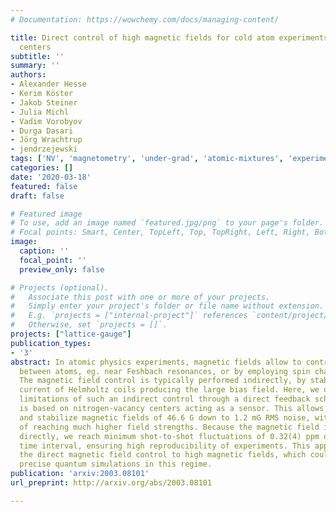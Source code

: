 ```yaml
---
# Documentation: https://wowchemy.com/docs/managing-content/

title: Direct control of high magnetic fields for cold atom experiments based on NV
  centers
subtitle: ''
summary: ''
authors:
- Alexander Hesse
- Kerim Köster
- Jakob Steiner
- Julia Michl
- Vadim Vorobyov
- Durga Dasari
- Jörg Wrachtrup
- jendrzejewski
tags: ['NV', 'magnetometry', 'under-grad', 'atomic-mixtures', 'experiment', 'ultracold', 'kip']
categories: []
date: '2020-03-18'
featured: false
draft: false

# Featured image
# To use, add an image named `featured.jpg/png` to your page's folder.
# Focal points: Smart, Center, TopLeft, Top, TopRight, Left, Right, BottomLeft, Bottom, BottomRight.
image:
  caption: ''
  focal_point: ''
  preview_only: false

# Projects (optional).
#   Associate this post with one or more of your projects.
#   Simply enter your project's folder or file name without extension.
#   E.g. `projects = ["internal-project"]` references `content/project/deep-learning/index.md`.
#   Otherwise, set `projects = []`.
projects: ["lattice-gauge"]
publication_types:
- '3'
abstract: In atomic physics experiments, magnetic fields allow to control the interactions
  between atoms, eg. near Feshbach resonances, or by employing spin changing collisions.
  The magnetic field control is typically performed indirectly, by stabilizing the
  current of Helmholtz coils producing the large bias field. Here, we overcome the
  limitations of such an indirect control through a direct feedback scheme, which
  is based on nitrogen-vacancy centers acting as a sensor. This allows us to measure
  and stabilize magnetic fields of 46.6 G down to 1.2 mG RMS noise, with the potential
  of reaching much higher field strengths. Because the magnetic field is measured
  directly, we reach minimum shot-to-shot fluctuations of 0.32(4) ppm on a 22 minute
  time interval, ensuring high reproducibility of experiments. This approach extends
  the direct magnetic field control to high magnetic fields, which could enable new
  precise quantum simulations in this regime.
publication: 'arxiv:2003.08101'
url_preprint: http://arxiv.org/abs/2003.08101

---
```

